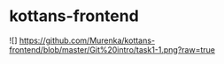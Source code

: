 # kottans-frontend
![] https://github.com/Murenka/kottans-frontend/blob/master/Git%20intro/task1-1.png?raw=true
